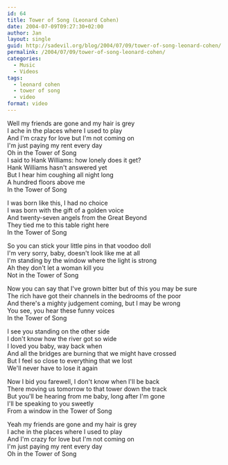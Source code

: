 ```yaml
---
id: 64
title: Tower of Song (Leonard Cohen)
date: 2004-07-09T09:27:30+02:00
author: Jan
layout: single
guid: http://sadevil.org/blog/2004/07/09/tower-of-song-leonard-cohen/
permalink: /2004/07/09/tower-of-song-leonard-cohen/
categories:
  - Music
  - Videos
tags:
  - leonard cohen
  - tower of song
  - video
format: video
---
```

Well my friends are gone and my hair is grey  
I ache in the places where I used to play  
And I'm crazy for love but I'm not coming on  
I'm just paying my rent every day  
Oh in the Tower of Song  
I said to Hank Williams: how lonely does it get?  
Hank Williams hasn't answered yet  
But I hear him coughing all night long  
A hundred floors above me  
In the Tower of Song

I was born like this, I had no choice  
I was born with the gift of a golden voice  
And twenty-seven angels from the Great Beyond  
They tied me to this table right here  
In the Tower of Song

So you can stick your little pins in that voodoo doll  
I'm very sorry, baby, doesn't look like me at all  
I'm standing by the window where the light is strong  
Ah they don't let a woman kill you  
Not in the Tower of Song

Now you can say that I've grown bitter but of this you may be sure  
The rich have got their channels in the bedrooms of the poor  
And there's a mighty judgement coming, but I may be wrong  
You see, you hear these funny voices  
In the Tower of Song

I see you standing on the other side  
I don't know how the river got so wide  
I loved you baby, way back when  
And all the bridges are burning that we might have crossed  
But I feel so close to everything that we lost  
We'll never have to lose it again

Now I bid you farewell, I don't know when I'll be back  
There moving us tomorrow to that tower down the track  
But you'll be hearing from me baby, long after I'm gone  
I'll be speaking to you sweetly  
From a window in the Tower of Song

Yeah my friends are gone and my hair is grey  
I ache in the places where I used to play  
And I'm crazy for love but I'm not coming on  
I'm just paying my rent every day  
Oh in the Tower of Song